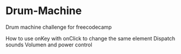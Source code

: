 # Drum-Machine
Drum machine challenge for freecodecamp

How to use onKey with onClick to change the same element
Dispatch sounds
Volumen and power control
